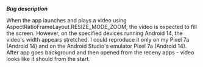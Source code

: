 ***Bug description***

When the app launches and plays a video using AspectRatioFrameLayout.RESIZE_MODE_ZOOM, the video is expected to fill the screen. 
However, on the specified devices running Android 14, the video's width appears stretched. I could reproduce it only on my Pixel 7a (Android 14) and
on the Android Studio's emulator Pixel 7a (Android 14). After app goes background and then opened from the receny apps - video looks like it should from the start. 
